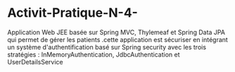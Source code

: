 # Activit-Pratique-N-4-
 Application Web JEE basée sur Spring MVC, Thylemeaf et Spring Data JPA qui permet de gérer les patients .cette application est sécuriser en intégrant un système d'authentification basé sur Spring security avec les trois stratégies : InMemoryAuthentication, JdbcAuthentication et UserDetailsService
